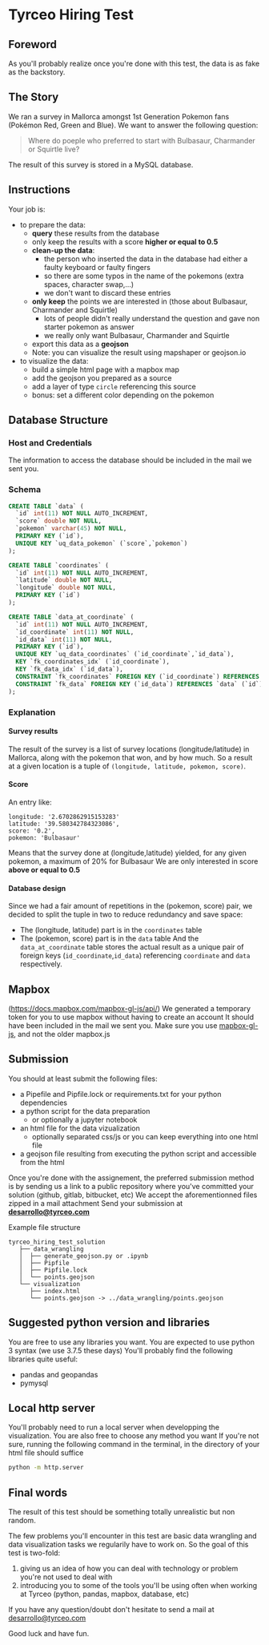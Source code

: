 # Tyrceo Hiring Test

## Foreword
As you'll probably realize once you're done with this test, the data is as fake as the backstory.

## The Story
We ran a survey in Mallorca amongst 1st Generation Pokemon fans (Pokémon Red, Green and Blue).
We want to answer the following question:

> Where do poeple who preferred to start with Bulbasaur, Charmander or Squirtle live?

The result of this survey is stored in a MySQL database.

## Instructions
Your job is:
  - to prepare the data:
    - **query** these results from the database
    - only keep the results with a score **higher or equal to 0.5**
    - **clean-up the data**:
      - the person who inserted the data in the database had either a faulty keyboard or faulty fingers
      - so there are some typos in the name of the pokemons (extra spaces, character swap,...)
      - we don't want to discard these entries
    - **only keep** the points we are interested in (those about Bulbasaur, Charmander and Squirtle)
      - lots of people didn't really understand the question and gave non starter pokemon as answer
      - we really only want Bulbasaur, Charmander and Squirtle
    - export this data as a **geojson**
    - Note: you can visualize the result using mapshaper or geojson.io
  - to visualize the data:
    - build a simple html page with a mapbox map
    - add the geojson you prepared as a source
    - add a layer of type `circle` referencing this source
    - bonus: set a different color depending on the pokemon

## Database Structure
### Host and Credentials
The information to access the database should be included in the mail we sent you.

### Schema
```sql
CREATE TABLE `data` (
  `id` int(11) NOT NULL AUTO_INCREMENT,
  `score` double NOT NULL,
  `pokemon` varchar(45) NOT NULL,
  PRIMARY KEY (`id`),
  UNIQUE KEY `uq_data_pokemon` (`score`,`pokemon`)
);

CREATE TABLE `coordinates` (
  `id` int(11) NOT NULL AUTO_INCREMENT,
  `latitude` double NOT NULL,
  `longitude` double NOT NULL,
  PRIMARY KEY (`id`)
);

CREATE TABLE `data_at_coordinate` (
  `id` int(11) NOT NULL AUTO_INCREMENT,
  `id_coordinate` int(11) NOT NULL,
  `id_data` int(11) NOT NULL,
  PRIMARY KEY (`id`),
  UNIQUE KEY `uq_data_coordinates` (`id_coordinate`,`id_data`),
  KEY `fk_coordinates_idx` (`id_coordinate`),
  KEY `fk_data_idx` (`id_data`),
  CONSTRAINT `fk_coordinates` FOREIGN KEY (`id_coordinate`) REFERENCES `coordinates` (`id`) ON DELETE CASCADE ON UPDATE CASCADE,
  CONSTRAINT `fk_data` FOREIGN KEY (`id_data`) REFERENCES `data` (`id`) ON DELETE CASCADE ON UPDATE CASCADE
);
```

### Explanation
#### Survey results
The result of the survey is a list of survey locations (longitude/latitude) in Mallorca,
along with the pokemon that won, and by how much.
So a result at a given location is a tuple of `(longitude, latitude, pokemon, score)`.

#### Score
An entry like:
```
longitude: '2.6702862915153283'
latitude: '39.580342784323086',
score: '0.2',
pokemon: 'Bulbasaur'
```
Means that the survey done at (longitude,latitude)
yielded, for any given pokemon, a maximum of 20% for Bulbasaur
We are only interested in score **above or equal to 0.5**

#### Database design
Since we had a fair amount of repetitions in the (pokemon, score) pair,
we decided to split the tuple in two to reduce redundancy and save space:
 - The (longitude, latitude) part is in the `coordinates` table
 - The (pokemon, score) part is in the `data` table
And the `data_at_coordinate` table stores the actual result
as a unique pair of foreign keys (`id_coordinate`,`id_data`)
referencing  `coordinate` and `data` respectively.


## Mapbox
(https://docs.mapbox.com/mapbox-gl-js/api/)
We generated a temporary token for you to use mapbox without having to create an account
It should have been included in the mail we sent you.
Make sure you use [mapbox-gl-js](https://docs.mapbox.com/mapbox-gl-js/api/), and not the older mapbox.js

## Submission
You should at least submit the following files:
  - a Pipefile and Pipfile.lock or requirements.txt for your python dependencies
  - a python script for the data preparation
    - or optionally a jupyter notebook
  - an html file for the data vizualization
    - optionally separated css/js or you can keep everything into one html file
  - a geojson file resulting from executing the python script and accessible from the html

Once you're done with the assignement, the preferred submission method is by
sending us a link to a public repository where you've committed your solution (github, gitlab, bitbucket, etc)
We accept the aforementionned files zipped in a mail attachment
Send your submission at **desarrollo@tyrceo.com**

Example file structure
```
tyrceo_hiring_test_solution
   ├── data_wrangling
   │  ├── generate_geojson.py or .ipynb
   │  ├── Pipfile
   │  ├── Pipfile.lock
   │  └── points.geojson
   └── visualization
      ├── index.html
      └── points.geojson -> ../data_wrangling/points.geojson
```

## Suggested python version and libraries
You are free to use any libraries you want.
You are expected to use python 3 syntax (we use 3.7.5 these days)
You'll probably find the following libraries quite useful:
  - pandas and geopandas
  - pymysql

## Local http server
You'll probably need to run a local server when developping the visualization.
You are also free to choose any method you want
If you're not sure, running the following command in the terminal,
in the directory of your html file should suffice
```sh
python -m http.server
```

## Final words
The result of this test should be something totally unrealistic but non random.

The few problems you'll encounter in this test are basic data wrangling and data visualization tasks we regularily have to work on.
So the goal of this test is two-fold:
  1. giving us an idea of how you can deal with technology or problem you're not used to deal with
  2. introducing you to some of the tools you'll be using often when working at Tyrceo (python, pandas, mapbox, database, etc)

If you have any question/doubt don't hesitate to send a mail at desarrollo@tyrceo.com

Good luck and have fun.
